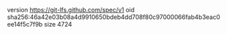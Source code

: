 version https://git-lfs.github.com/spec/v1
oid sha256:46a42e03b08a4d9910650bdeb4dd708f80c97000066fab4b3eac0ee14f5c7f9b
size 4724
